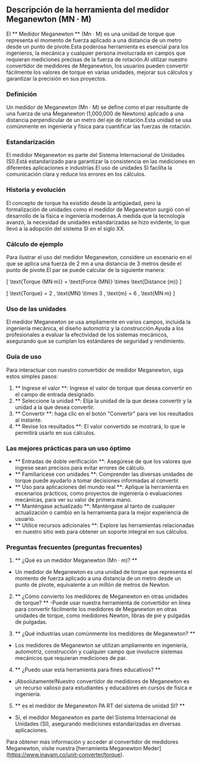 ## Descripción de la herramienta del medidor Meganewton (MN · M)

El ** Medidor Meganewton ** (Mn · M) es una unidad de torque que representa el momento de fuerza aplicado a una distancia de un metro desde un punto de pivote.Esta poderosa herramienta es esencial para los ingenieros, la mecánica y cualquier persona involucrada en campos que requieran mediciones precisas de la fuerza de rotación.Al utilizar nuestro convertidor de medidores de Meganewton, los usuarios pueden convertir fácilmente los valores de torque en varias unidades, mejorar sus cálculos y garantizar la precisión en sus proyectos.

### Definición

Un medidor de Meganewton (Mn · M) se define como el par resultante de una fuerza de una Meganewton (1,000,000 de Newtons) aplicado a una distancia perpendicular de un metro del eje de rotación.Esta unidad se usa comúnmente en ingeniería y física para cuantificar las fuerzas de rotación.

### Estandarización

El medidor Meganewton es parte del Sistema Internacional de Unidades (SI).Está estandarizado para garantizar la consistencia en las mediciones en diferentes aplicaciones e industrias.El uso de unidades SI facilita la comunicación clara y reduce los errores en los cálculos.

### Historia y evolución

El concepto de torque ha existido desde la antigüedad, pero la formalización de unidades como el medidor de Meganewton surgió con el desarrollo de la física e ingeniería modernas.A medida que la tecnología avanzó, la necesidad de unidades estandarizadas se hizo evidente, lo que llevó a la adopción del sistema SI en el siglo XX.

### Cálculo de ejemplo

Para ilustrar el uso del medidor Meganewton, considere un escenario en el que se aplica una fuerza de 2 mn a una distancia de 3 metros desde el punto de pivote.El par se puede calcular de la siguiente manera:

\[ \text{Torque (MN·m)} = \text{Force (MN)} \times \text{Distance (m)} \]

\[ \text{Torque} = 2 \, \text{MN} \times 3 \, \text{m} = 6 \, \text{MN·m} \]

### Uso de las unidades

El medidor Meganewton se usa ampliamente en varios campos, incluida la ingeniería mecánica, el diseño automotriz y la construcción.Ayuda a los profesionales a evaluar la efectividad de los sistemas mecánicos, asegurando que se cumplan los estándares de seguridad y rendimiento.

### Guía de uso

Para interactuar con nuestro convertidor de medidor Meganewton, siga estos simples pasos:

1. ** Ingrese el valor **: Ingrese el valor de torque que desea convertir en el campo de entrada designado.
2. ** Seleccione la unidad **: Elija la unidad de la que desea convertir y la unidad a la que desea convertir.
3. ** Convertir **: haga clic en el botón "Convertir" para ver los resultados al instante.
4. ** Revise los resultados **: El valor convertido se mostrará, lo que le permitirá usarlo en sus cálculos.

### Las mejores prácticas para un uso óptimo

- ** Entradas de doble verificación **: Asegúrese de que los valores que ingrese sean precisos para evitar errores de cálculo.
- ** Familiarícese con unidades **: Comprender las diversas unidades de torque puede ayudarlo a tomar decisiones informadas al convertir.
- ** Uso para aplicaciones del mundo real **: Aplique la herramienta en escenarios prácticos, como proyectos de ingeniería o evaluaciones mecánicas, para ver su valor de primera mano.
- ** Manténgase actualizado **: Manténgase al tanto de cualquier actualización o cambio en la herramienta para la mejor experiencia de usuario.
- ** Utilice recursos adicionales **: Explore las herramientas relacionadas en nuestro sitio web para obtener un soporte integral en sus cálculos.

### Preguntas frecuentes (preguntas frecuentes)

1. ** ¿Qué es un medidor Meganewton (Mn · m)? **
- Un medidor de Meganewton es una unidad de torque que representa el momento de fuerza aplicado a una distancia de un metro desde un punto de pivote, equivalente a un millón de metros de Newton.

2. ** ¿Cómo convierto los medidores de Meganewton en otras unidades de torque? **
-Puede usar nuestra herramienta de convertidor en línea para convertir fácilmente los medidores de Meganewton en otras unidades de torque, como medidores Newton, libras de pie y pulgadas de pulgadas.

3. ** ¿Qué industrias usan comúnmente los medidores de Meganewton? **
- Los medidores de Meganewton se utilizan ampliamente en ingeniería, automotriz, construcción y cualquier campo que involucre sistemas mecánicos que requieran mediciones de par.

4. ** ¿Puedo usar esta herramienta para fines educativos? **
- ¡Absolutamente!Nuestro convertidor de medidores de Meganewton es un recurso valioso para estudiantes y educadores en cursos de física e ingeniería.

5. ** es el medidor de Meganewton PA RT del sistema de unidad SI? **
- Sí, el medidor Meganewton es parte del Sistema Internacional de Unidades (SI), asegurando mediciones estandarizadas en diversas aplicaciones.

Para obtener más información y acceder al convertidor de medidores Meganewton, visite nuestra [herramienta Meganewton Meder] (https://www.inayam.co/unit-converter/torque).